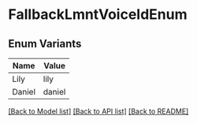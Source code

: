 # FallbackLmntVoiceIdEnum

## Enum Variants

| Name | Value |
|---- | -----|
| Lily | lily |
| Daniel | daniel |


[[Back to Model list]](../README.md#documentation-for-models) [[Back to API list]](../README.md#documentation-for-api-endpoints) [[Back to README]](../README.md)


